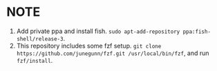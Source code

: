 # NOTE

1. Add private ppa and install fish. `sudo apt-add-repository ppa:fish-shell/release-3`.
2. This repository includes some fzf setup. `git clone https://github.com/junegunn/fzf.git /usr/local/bin/fzf`, and run `fzf/install`.

